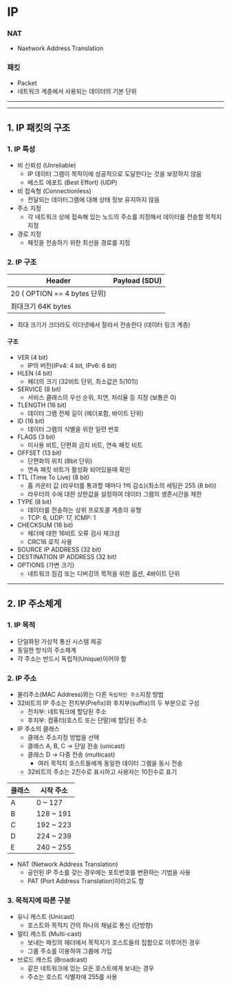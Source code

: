 # IP

### NAT

- Naetwork Address Translation

### 패킷

- Packet
- 네트워크 계층에서 사용되는 데이터의 기본 단위

---

---

## 1. IP 패킷의 구조

### 1. IP 특성

- 비 신뢰성 (Unreliable)
  - IP 데이터 그램이 목적이에 성공적으로 도달한다는 것을 보장하지 않음
  - 베스트 에포트 (Best Effort) (UDP)
- 비 접속형 (Connectionless)
  - 전달되는 데이터그램에 대해 상태 정보 유지하지 않음
- 주소 지정
  - 각 네트워크 상에 접속해 있는 노드의 주소를 지정해서 데이터를 전송할 목적지 지정
- 경로 지정
  - 패킷을 전송하기 위한 최선을 경로를 지정

### 2. IP 구조

| Header                       | Payload (SDU) |
| ---------------------------- | ------------- |
| 20 ( OPTION == 4 bytes 단위) |               |
| 최대크기 64K bytes           |

- 최대 크기가 크더라도 이더넷에서 잘라서 전송한다 (데이터 링크 계층)

#### 구조

- VER (4 bit)
  - IP의 버전(IPv4: 4 bit, IPv6: 6 bit)
- HLEN (4 bit)
  - 헤더의 크기 (32비트 단위, 최소값은 5(101))
- SERVICE (8 bit)
  - 서비스 클래스의 우선 순위, 지연, 처리율 등 지정 (보통은 0)
- TLENGTH (16 bit)
  - 데이터 그램 전체 길이 (헤더포함, 바이트 단위)
- ID (16 bit)
  - 데이터 그램의 식별을 위한 일련 번호
- FLAGS (3 bit)
  - 미사용 비트, 단편화 금지 비트, 연속 패킷 비트
- OFFSET (13 bit)
  - 단편화의 위치 (8bit 단위)
  - 연속 패킷 비트가 활성화 되어있을때 확인
- TTL (Time To Live) (8 bit)
  - 홉 카운터 값 (라우터를 통과할 때마다 1씩 감소)(최소의 세팅은 255 (8 bit))
  - 라우터의 수에 대한 상한값을 설정하여 데이터 그램의 생존시간을 제한
- TYPE (8 bit)
  - 데이터를 전송하는 상위 프로토콜 계층의 유형
  - TCP: 6, UDP: 17, ICMP: 1
- CHECKSUM (16 bit)
  - 헤더에 대한 16비트 오류 검사 체크섬
  - CRC16 로직 사용
- SOURCE IP ADDRESS (32 bit)
- DESTINATION IP ADDRESS (32 bit)
- OPTIONS (가변 크기)
  - 네트워크 점검 또는 디버깅의 목적을 위한 옵션, 4바이트 단위

---

## 2. IP 주소체계

### 1. IP 목적

- 단일화된 가상적 통신 시스템 제공
- 동일한 방식의 주소체계
- 각 주소는 반드시 독립적(Unique)이어야 함

### 2. IP 주소

- 물리주소(MAC Address)와는 다른 `독립적인 주소`지정 방법
- 32비트의 IP 주소는 전치부(Prefix)와 후치부(suffix)의 두 부분으로 구성
  - 전치부: 네트워크에 할당된 주소
  - 후치부: 컴퓨터(호스트 또는 단말)에 할당된 주소
- IP 주소의 클래스
  - 클래스 주소지정 방법을 선택
  - 클래스 A, B, C -> 단일 전송 (unicast)
  - 클래스 D -> 다중 전송 (multicast)
    - 여러 목적지 호스트들에게 동일한 데이터 그램을 동시 전송
  - 32비트의 주소는 2진수로 표시하고 사용자는 10진수로 표기

| 클래스 | 시작 주소 |
| ------ | --------- |
| A      | 0 ~ 127   |
| B      | 128 ~ 191 |
| C      | 192 ~ 223 |
| D      | 224 ~ 239 |
| E      | 240 ~ 255 |

- NAT (Network Address Translation)
  - 공인된 IP 주소를 갖는 경우에는 포트번호를 변환하는 기법을 사용
  - PAT (Port Address Translation)이라고도 함

### 3. 목적지에 따른 구분

- 유니 캐스트 (Unicast)
  - 호스트와 목적지 간의 하나의 채널로 통신 (단방향)
- 멀티 캐스트 (Multi-cast)
  - 보내는 패킷의 헤더에서 목적지가 호스트들의 집합으로 이루어진 경우
  - 그룹 주소를 이용하여 그룹에 가입
- 브로드 캐스트 (Broadcast)
  - 같은 네트워크에 있는 모든 호스트에게 보내는 경우
  - 주소는 호스트 식별자에 255를 사용
